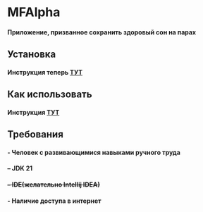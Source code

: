  # MFAlpha
#### Приложение, призванное сохранить здоровый сон на парах

## Установка
#### Инструкция теперь [ТУТ](INSTALL.md)

## Как использовать
#### Инструкция [ТУТ](HOWTOUSE.md)

## Требования
#### - Человек с развивающимися навыками ручного труда
#### – JDK 21
#### ~~– IDE(желательно Intellij IDEA)~~
#### - Наличие доступа в интернет

